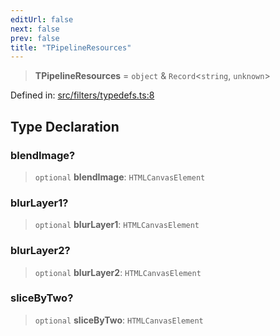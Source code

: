 ```yaml
---
editUrl: false
next: false
prev: false
title: "TPipelineResources"
---
```


> **TPipelineResources** = `object` & `Record`\<`string`, `unknown`\>

Defined in: [src/filters/typedefs.ts:8](https://github.com/fabricjs/fabric.js/blob/fea1b29b7495d9634e300bd4bfa43de097745805/src/filters/typedefs.ts#L8)

## Type Declaration

### blendImage?

> `optional` **blendImage**: `HTMLCanvasElement`

### blurLayer1?

> `optional` **blurLayer1**: `HTMLCanvasElement`

### blurLayer2?

> `optional` **blurLayer2**: `HTMLCanvasElement`

### sliceByTwo?

> `optional` **sliceByTwo**: `HTMLCanvasElement`
